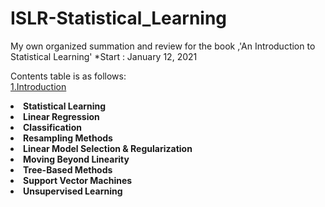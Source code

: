 # ISLR-Statistical_Learning
My own organized summation and review for the book ,'An Introduction to Statistical Learning'
*Start : January 12, 2021

Contents table is as follows:  
[1.Introduction](https://github.com/AhnJunYeong0319/ISLR-Statistical_Learning/tree/main/1.%20Introduction)
</ol>
  <li> <strong> Statistical Learning </strong> </li>
  <li> <strong> Linear Regression </strong> </li>
  <li> <strong> Classification </strong> </li>
  <li> <strong> Resampling Methods </strong> </li>
  <li> <strong> Linear Model Selection & Regularization </strong> </li>
  <li> <strong> Moving Beyond Linearity </strong> </li>
  <li> <strong> Tree-Based Methods </strong> </li>
  <li> <strong> Support Vector Machines </strong> </li>
  <li> <strong> Unsupervised Learning </strong> </li>
</ol>
  
